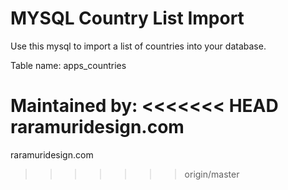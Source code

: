 # MYSQL Country List Import

Use this mysql to import a list of countries into your database.

Table name: apps_countries

Maintained by: 
<<<<<<< HEAD
raramuridesign.com 
=======
raramuridesign.com 
>>>>>>> origin/master